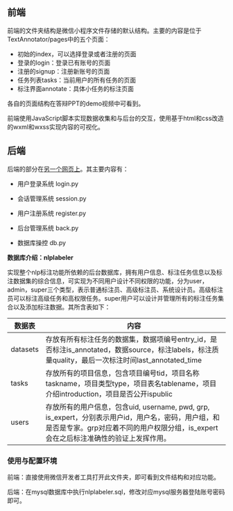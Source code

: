 ## 前端

前端的文件夹结构是微信小程序文件存储的默认结构。主要的内容是位于TextAnnotator/pages中的五个页面：

* 初始的index，可以选择登录或者注册的页面
* 登录的login：登录已有账号的页面
* 注册的signup：注册新账号的页面
* 任务列表tasks：当前用户的所有任务的页面
* 标注界面annotate：具体小任务的标注页面

各自的页面结构在答辩PPT的demo视频中可看到。

前端使用JavaScript脚本实现数据收集和与后台的交互，使用基于html和css改造的wxml和wxss实现内容的可视化。



## 后端

后端的部分在[另一个网页上](https://github.com/dxwyc/Anteater)。其主要内容有：

* 用户登录系统 login.py

* 会话管理系统 session.py

* 用户注册系统 register.py

* 后台管理系统 back.py

* 数据库操控 db.py

**数据库介绍：nlplabeler**

实现整个nlp标注功能所依赖的后台数据库，拥有用户信息、标注任务信息以及标注数据集的综合信息，可实现为不同用户设计不同权限的功能，分为user，admin，super三个类型，表示普通标注员、高级标注员、系统设计员。高级标注员可以标注高级任务和高权限任务。super用户可以设计并管理所有的标注任务集合以及添加标注数据。其所含表如下：

| 数据表   | 内容                                                         |
| -------- | ------------------------------------------------------------ |
| datasets | 存放有所有标注任务的数据集，数据项编号entry_id，是否标注is_annotated，数据source，标注labels，标注质量quality，最后一次标注时间last_annotated_time |
| tasks    | 存放所有的项目信息，包含项目编号tid，项目名称taskname，项目类型type，项目表名tablename，项目介绍introduction，项目是否公开ispublic |
| users    | 存放所有的用户信息，包含uid, username, pwd, grp, is_expert，分别表示用户id，用户名，密码，用户组，和是否是专家。grp对应着不同的用户权限分组，is_expert会在之后标注准确性的验证上发挥作用。 |



### 使用与配置环境

前端：直接使用微信开发者工具打开此文件夹，即可看到文件结构和对应功能。

后端：在mysql数据库中执行nlplabeler.sql，修改对应mysql服务器登陆账号密码即可。



